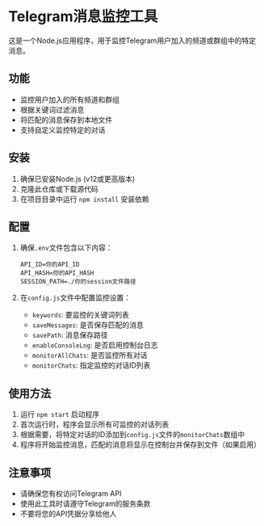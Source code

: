 # Telegram消息监控工具

这是一个Node.js应用程序，用于监控Telegram用户加入的频道或群组中的特定消息。

## 功能

- 监控用户加入的所有频道和群组
- 根据关键词过滤消息
- 将匹配的消息保存到本地文件
- 支持自定义监控特定的对话

## 安装

1. 确保已安装Node.js (v12或更高版本)
2. 克隆此仓库或下载源代码
3. 在项目目录中运行 `npm install` 安装依赖

## 配置

1. 确保`.env`文件包含以下内容：
   ```
   API_ID=你的API_ID
   API_HASH=你的API_HASH
   SESSION_PATH=./你的session文件路径
   ```

2. 在`config.js`文件中配置监控设置：
   - `keywords`: 要监控的关键词列表
   - `saveMessages`: 是否保存匹配的消息
   - `savePath`: 消息保存路径
   - `enableConsoleLog`: 是否启用控制台日志
   - `monitorAllChats`: 是否监控所有对话
   - `monitorChats`: 指定监控的对话ID列表

## 使用方法

1. 运行 `npm start` 启动程序
2. 首次运行时，程序会显示所有可监控的对话列表
3. 根据需要，将特定对话的ID添加到`config.js`文件的`monitorChats`数组中
4. 程序将开始监控消息，匹配的消息将显示在控制台并保存到文件（如果启用）

## 注意事项

- 请确保您有权访问Telegram API
- 使用此工具时请遵守Telegram的服务条款
- 不要将您的API凭据分享给他人
